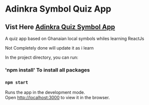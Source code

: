 # Adinkra Symbol Quiz App

## Vist Here [Adinkra Quiz Symbol App](https://adinkra-quiz.netlify.app/)

A quiz app based on Ghanaian local symbols whiles learning ReactJs

Not Completely done will update it as i learn

In the project directory, you can run:

### 'npm install' To install all packages <br/>

### `npm start`

Runs the app in the development mode.<br />
Open [http://localhost:3000](http://localhost:3000) to view it in the browser.
